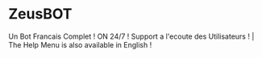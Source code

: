 # ZeusBOT
Un Bot Francais Complet ! ON 24/7 ! Support a l'ecoute des Utilisateurs ! | The Help Menu is also available in English !
